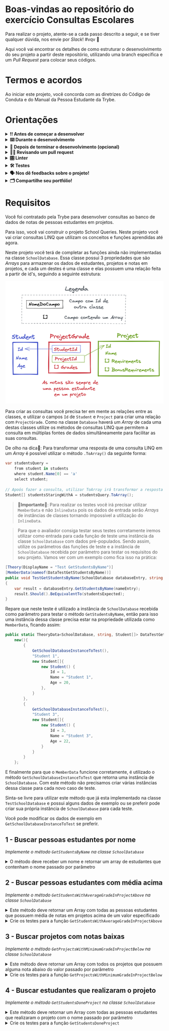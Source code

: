 # Boas-vindas ao repositório do exercício Consultas Escolares

Para realizar o projeto, atente-se a cada passo descrito a seguir, e se tiver qualquer dúvida, nos envie por _Slack_! #vqv 🚀

Aqui você vai encontrar os detalhes de como estruturar o desenvolvimento do seu projeto a partir deste repositório, utilizando uma branch específica e um _Pull Request_ para colocar seus códigos.

# Termos e acordos

Ao iniciar este projeto, você concorda com as diretrizes do Código de Conduta e do Manual da Pessoa Estudante da Trybe.

# Orientações

<details>
  <summary><strong>‼️ Antes de começar a desenvolver</strong></summary><br />

  1. Clone o repositório

  - Use o comando: `git clone git@github.com:tryber/acc-csharp-0x-exercise-school-queries.git`.
  - Entre na pasta do repositório que você acabou de clonar:
    - `cd acc-csharp-0x-exercise-school-queries`

  2. Instale as dependências

  - Entre na pasta `src/`.
  - Execute o comando: `dotnet restore`.
  
  1. Crie uma branch a partir da branch `master`

  - Verifique que você está na branch `master`
    - Exemplo: `git branch`
  - Se não estiver, mude para a branch `master`
    - Exemplo: `git checkout master`
  - Agora crie uma branch à qual você vai submeter os `commits` do seu projeto
    - Você deve criar uma branch no seguinte formato: `nome-de-usuario-nome-do-projeto`
    - Exemplo: `git checkout -b joaozinho-acc-csharp-0x-exercise-school-queries`

  4. Adicione as mudanças ao _stage_ do Git e faça um `commit`

  - Verifique que as mudanças ainda não estão no _stage_
    - Exemplo: `git status` (deve aparecer listada a pasta _joaozinho_ em vermelho)
  - Adicione o novo arquivo ao _stage_ do Git
    - Exemplo:
      - `git add .` (adicionando todas as mudanças - _que estavam em vermelho_ - ao stage do Git)
      - `git status` (deve aparecer listado o arquivo _joaozinho/README.md_ em verde)
  - Faça o `commit` inicial
    - Exemplo:
      - `git commit -m 'iniciando o projeto x'` (fazendo o primeiro commit)
      - `git status` (deve aparecer uma mensagem tipo _nothing to commit_ )

  5. Adicione a sua branch com o novo `commit` ao repositório remoto

  - Usando o exemplo anterior: `git push -u origin joaozinho-acc-csharp-0x-exercise-school-queries`

  6. Crie um novo `Pull Request` _(PR)_

  - Vá até a página de _Pull Requests_ do [repositório no GitHub](https://github.com/tryber/acc-csharp-0x-exercise-school-queries/pulls)
  - Clique no botão verde _"New pull request"_
  - Clique na caixa de seleção _"Compare"_ e escolha a sua branch **com atenção**
  - Coloque um título para a sua _Pull Request_
    - Exemplo: _"Cria tela de busca"_
  - Clique no botão verde _"Create pull request"_
  - Adicione uma descrição para o _Pull Request_ e clique no botão verde _"Create pull request"_
  - **Não se preocupe em preencher mais nada por enquanto!**
  - Volte até a [página de _Pull Requests_ do repositório](https://github.com/tryber/acc-csharp-0x-exercise-school-queries/pulls) e confira que o seu _Pull Request_ está criado

</details>

<details>
  <summary><strong>⌨️ Durante o desenvolvimento</strong></summary><br/>

  - Faça `commits` das alterações que você fizer no código regularmente

  - Lembre-se de sempre após um (ou alguns) `commits` atualizar o repositório remoto

  - Os comandos que você utilizará com mais frequência são:
    1. `git status` _(para verificar o que está em vermelho - fora do stage - e o que está em verde - no stage)_
    2. `git add` _(para adicionar arquivos ao stage do Git)_
    3. `git commit` _(para criar um commit com os arquivos que estão no stage do Git)_
    4. `git push -u origin nome-da-branch` _(para enviar o commit para o repositório remoto na primeira vez que fizer o `push` de uma nova branch)_
    5. `git push` _(para enviar o commit para o repositório remoto após o passo anterior)_

</details>

<details>
  <summary><strong>🤝 Depois de terminar o desenvolvimento (opcional)</strong></summary><br/>

  Para sinalizar que o seu projeto está pronto para o _"Code Review"_, faça o seguinte:

  - Vá até a página **DO SEU** _Pull Request_, adicione a label de _"code-review"_ e marque seus colegas:

    - No menu à direita, clique no _link_ **"Labels"** e escolha a _label_ **code-review**;

    - No menu à direita, clique no _link_ **"Assignees"** e escolha **o seu usuário**;

    - No menu à direita, clique no _link_ **"Reviewers"** e digite `students`, selecione o time `tryber/students-sd-0x`.

  Caso tenha alguma dúvida, [aqui tem um video explicativo](https://vimeo.com/362189205).

</details>

<details>
  <summary><strong>🕵🏿 Revisando um pull request</strong></summary><br />

  Use o conteúdo sobre [Code Review](https://app.betrybe.com/course/real-life-engineer/code-review) para te ajudar a revisar os _Pull Requests_.

</details>

<details>
  <summary><strong>🎛 Linter</strong></summary><br />

  Usaremos o [NetAnalyzer](https://docs.microsoft.com/pt-br/dotnet/fundamentals/code-analysis/overview) para fazer a análise estática do seu código.

  Este projeto já vem com as dependências relacionadas ao _linter_ configuradas no arquivo `.csproj`.

  O analisador já é instalado pelo plugin da `Microsoft C#` no `VSCode`. Para isso, basta fazer o download do [plugin](https://marketplace.visualstudio.com/items?itemName=ms-dotnettools.csharp) e instalá-lo.
</details>

<details>
  <summary><strong>🛠 Testes</strong></summary><br />

  O .NET já possui sua própria plataforma de testes.
  
  Este projeto já vem configurado e com suas dependências

  ### Executando todos os testes

  Para executar os testes com o .NET execute o comando dentro do diretório do seu projeto `src/SchoolQueries` ou de seus testes `src/SchoolQueries.Test`!

  ```
  dotnet test
  ```

  ### Executando um teste específico

  Para executar um teste expecífico basta executar o comando `dotnet test --filter Name~TestMethod1`.

  :warning: **Importante:** o comando irá executar testes cujo nome contém `TestMethod1`.

  :warning: **O avaliador automático não necessariamente avalia seu projeto na ordem em que os requisitos aparecem no readme. Isso acontece para deixar o processo de avaliação mais rápido. Então, não se assuste se isso acontecer, ok?**

  ### Outras opções para testes
  - Algumas opções que podem lhe ajudar são:
    -  `-?|-h|--help`: exibem a descrição completa de como utilizar o comando.
    -  `-t|--list-tests`: lista todos os testes ao invés de executá-los.
    -  `-v|--verbosity <LEVEL>`: define o nível de detalhe na resposta dos testes.
      - `q | quiet`
      - `m | minimal`
      - `n | normal`
      - `d | detailed`
      - `diag | diagnostic`
      - Exemplo de uso: 
         ```
           dotnet test -v diag
         ```
         ou
         ```            
           dotnet test --verbosity=diagnostic
         ``` 
</details>

<details>
  <summary><strong>🗣 Nos dê feedbacks sobre o projeto!</strong></summary><br />

Ao finalizar e submeter o projeto, não se esqueça de avaliar sua experiência preenchendo o formulário. 
**Leva menos de 3 minutos!**

[FORMULÁRIO DE AVALIAÇÃO DE PROJETO](https://be-trybe.typeform.com/to/PsefzL2e)

</details>

<details>
  <summary><strong>🗂 Compartilhe seu portfólio!</strong></summary><br />

  Você sabia que o LinkedIn é a principal rede social profissional e compartilhar o seu aprendizado lá é muito importante para quem deseja construir uma carreira de sucesso? Compartilhe esse projeto no seu LinkedIn, marque o perfil da Trybe (@trybe) e mostre para a sua rede toda a sua evolução.

</details>

# Requisitos

Você foi contratado pela Trybe para desenvolver consultas ao banco de dados de notas de pessoas estudantes em projetos.

Para isso, você vai construir o projeto School Queries. Neste projeto você vai criar consultas LINQ que utilizam os conceitos e funções aprendidas até agora.

Neste projeto você terá de completar as funções ainda não implementadas na classe `SchoolDatabase`. Essa classe possui 3 propriedades que são _Arrays_ para armazenar os dados de estudantes, projetos e notas em projetos, e cada um destes é uma classe e elas possuem uma relação feita a partir de id's, seguindo a seguinte estrutura:

![esquema relações classes](img/esquema_classes_relacoes.png)

Para criar as consultas você precisa ter em mente as relações entre as classes, e utilizar o campos `Id` de `Student` e `Project` para criar uma relação com `ProjectGrade`. Como na classe `Database` haverá um _Array_ de cada uma destas classes utilize os métodos de consultas LINQ que permitem a consulta em múltiplas fontes de dados simultâneamente para facilitar as suas consultas.

De olho na dica👀: Para transformar uma resposta de uma consulta LINQ em um _Array_ é possível utilizar o método `.ToArray()` da seguinte forma:

```csharp
var studentsQuery = 
    from student in students
    where student.Name[0] == 'a'
    select student;

// Apoós fazer a consulta, utilizar ToArray irá transformar a resposta em um Array do mesmo tipo selecionado pelo select
Student[] studentsStaringWithA = studentsQuery.ToArray();
```

> **🚨Importante🚨**: Para realizar os testes você irá precisar utilizar `MemberData` e não `InlineData` pois os dados de entrada serão _Arrays_ de instâncias de classes tornando impossível a utilização do `InlineData`.

> Para que o avaliador consiga testar seus testes corretamente iremos utilizar como entrada para cada função de teste uma instância da classe `SchoolDatabase` com dados pré-populados. Sendo assim, utilize os parâmetros das funções de teste e a instância de `SchoolDatabase` recebida por parâmetro para testar os requisitos do seu projeto. Vamos ver com um exemplo como fica isso na prática:

```csharp
[Theory(DisplayName = "Test GetStudentsByName")]
[MemberData(nameof(DataTestGetStudentsByName))]
public void TestGetStudentsByName(SchoolDatabase databaseEntry, string nameEntry, Student[] studentsExpected)
{
    var result = databaseEntry.GetStudentsByName(nameEntry);
    result.Should().BeEquivalentTo(studentsExpected);
}
```

Repare que neste teste é utilizado a instância de `SchoolDatabase` recebida como parâmetro para testar o método `GetStudentsByName`, então para isso uma instância dessa classe precisa estar na propriedade utilizada como `MemberData`, ficando assim:

```csharp
public static TheoryData<SchoolDatabase, string, Student[]> DataTestGetStudentsByName => 
    new(){
        {
            GetSchoolDatabaseInstanceToTest(),
            "Student 1",
            new Student[]{
                new Student() {
                    Id = 1,
                    Name = "Student 1",
                    Age = 20,
                },
            }
        },
        {
            GetSchoolDatabaseInstanceToTest(),
            "Student 3",
            new Student[]{
                new Student() {
                    Id = 3,
                    Name = "Student 3",
                    Age = 22,
                }
            }
        }
    };
```

E finalmente para que o `MemberData` funcione corretamente, é utilizado o método `GetSchoolDatabaseInstanceToTest` que retorna uma instância de `SchoolDatabase`. Com este método não precisamos criar várias instâncias dessa classe para cada novo caso de teste.

Sinta-se livre para utilizar este método que já esta implementado na classe `TestSchoolDatabase` e possui alguns dados de exemplo ou se preferir pode criar sua própria instância de `SchoolDatabase` para cada teste.

Você pode modificar os dados de exemplo em `GetSchoolDatabaseInstanceToTest` se preferir.

## 1 - Buscar pessoas estudantes por nome
_Implemente o método `GetStudentsByName` na classe `SchoolDatabase`_

<details>
  <summary>O método deve receber um nome e retornar um array de estudantes que contenham o nome passado por parâmetro</summary><br />

  A classe `SchoolDatabase` deve conter uma implementação para o método `GetStudentsByName`, crie o método utilizando uma consulta LINQ no atributo `Students` de forma a retornar um _Array_.

  Os testes dessa função já foram implementados no arquivo `src/SchoolQueries.Test/TestSchoolDatabase.cs` na função `TestGetStudentsByName`. Utilize este teste como base para realizar os testes dos outros requisitos.
</details>

## 2 - Buscar pessoas estudantes com média acima
_Implemente o método `GetStudentsWithAverageGradeInProjectAbove` na classe `SchoolDatabase`_

<details>
  <summary>Este método deve retornar um Array com todas as pessoas estudantes que possuem média de notas em projetos acima de um valor especificado</summary><br />

  Crie uma consulta LINQ que busque todas as pessoas estudantes pela média de notas em um projeto e retorne todas aquelas que possuem essa média acima do valor passado por parâmetro.
</details>

<details>
  <summary>Crie os testes para a função <code>GetStudentsWithAverageGradeInProjectAbove</code></summary><br />

  Implemente seu teste no arquivo `src/SchoolQueries.Test/TestSchoolDatabase.cs` na função `TestGetStudentsWithAverageGradeInProjectAbove`.

  Este teste precisa ser capaz de identificar se a resposta da função é correta dada as entradas. 
  
  De olho na dica👀: Modifique a propriedade `DataTestGetStudentsWithAverageGradeInProjectAbove` que está no `MemberData` do teste e adicione os casos que deseja testar, é importante que os tipos sejam os mesmos presentes no parâmetro do método do teste. Lembre-se de utilizar o banco de dados e os outros valores recebidos como parâmetro para desenvolver o seu teste.
</details>

## 3 - Buscar projetos com notas baixas
_Implemente o método `GetProjectsWithMinimumGradeInProjectBelow` na classe `SchoolDatabase`_

<details>
  <summary>Este método deve retornar um Array com todos os projetos que possuem alguma nota abaixo do valor passado por parâmetro</summary><br />

  Dado uma nota inteira como parâmentro, retorne um _Array_ com todos os projetos que possuem alguma nota com valor abaixo do passado por parâmetro, utilize uma consulta LINQ com os métodos aprendidos durante a lição.
</details>

<details>
  <summary>Crie os testes para a função <code>GetProjectsWithMinimumGradeInProjectBelow</code></summary><br />

  Implemente seu teste no arquivo `src/SchoolQueries.Test/TestSchoolDatabase.cs` na função `TestGetProjectsWithMinimumGradeInProjectBelow`.

  Este teste precisa ser capaz de identificar se a resposta da função é correta dada as entradas.
  
    De olho na dica👀: Modifique a propriedade `DataTestGetProjectsWithMinimumGradeInProjectBelow` que está no `MemberData` do teste e adicione os casos que deseja testar, é importante que os tipos sejam os mesmos presentes no parâmetro do método do teste. Lembre-se de utilizar o banco de dados e os outros valores recebidos como parâmetro para desenvolver o seu teste.
</details>

## 4 - Buscar estudantes que realizaram o projeto
_Implemente o método `GetStudentsDoneProject` na classe `SchoolDatabase`_

<details>
  <summary>Este método deve retornar um Array com todas as pessoas estudantes que realizaram o projeto com o nome passado por parâmetro</summary><br />

  Dado um nome de projeto, retorne um _Array_ de `Student` com todas as pessoas estudantes que realizaram um projeto com aquele nome. Utilize uma consulta LINQ para implementar este método. 
  
  De olho na dica👀: Para realizar este requisito será necessário combinar todas as fontes de dados (_Arrays_ de estudantes, projetos e notas) em uma única consulta, já que é em `ProjectGrade` que existe a relação entre uma pessoa estudante e um projeto. Tenha isso em mente na hora de criar a sua consulta.
</details>

<details>
  <summary>Crie os testes para a função <code>GetStudentsDoneProject</code></summary><br />

  Implemente seu teste no arquivo `src/SchoolQueries.Test/TestSchoolDatabase.cs` na função `TestGetStudentsDoneProject`.

  Este teste precisa ser capaz de identificar se a resposta da função é correta dada as entradas.

  De olho na dica👀: Modifique a propriedade `DataTestGetStudentsDoneProject` que está no `MemberData` do teste e adicione os casos que deseja testar, é importante que os tipos sejam os mesmos presentes no parâmetro do método do teste. Lembre-se de utilizar o banco de dados e os outros valores recebidos como parâmetro para desenvolver o seu teste.
</details>
